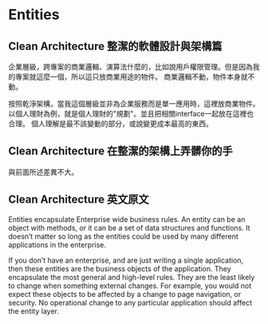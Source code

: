 # Entities

## Clean Architecture 整潔的軟體設計與架構篇

企業層級，跨專案的商業邏輯、演算法什麼的，比如說用戶權限管理。但是因為我的專案就這麼一個，所以這只放商業用途的物件。
商業邏輯不動，物件本身就不動。

按照乾淨架構，當我這個層級並非為企業服務而是單一應用時，這裡放商業物件。以個人理財為例，就是個人理財的"規劃"。並且把相關interface一起放在這裡也合理。
個人理解是最不該變動的部分，或說變更成本最高的東西。

## Clean Architecture 在整潔的架構上弄髒你的手

與前面所述差異不大。

## Clean Architecture 英文原文

Entities encapsulate Enterprise wide business rules. An entity can be an object with methods, or it can be a set of data structures and functions. It doesn’t matter so long as the entities could be used by many different applications in the enterprise.

If you don’t have an enterprise, and are just writing a single application, then these entities are the business objects of the application. They encapsulate the most general and high-level rules. They are the least likely to change when something external changes. For example, you would not expect these objects to be affected by a change to page navigation, or security. No operational change to any particular application should affect the entity layer.
